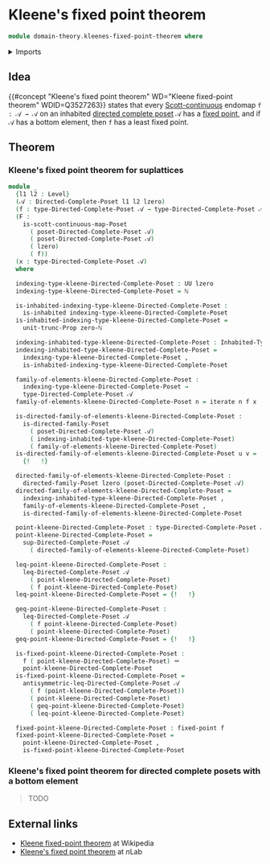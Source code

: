 # Kleene's fixed point theorem

```agda
module domain-theory.kleenes-fixed-point-theorem where
```

<details><summary>Imports</summary>

```agda
open import domain-theory.directed-complete-posets
open import domain-theory.directed-families-posets
open import domain-theory.scott-continuous-maps-posets

open import elementary-number-theory.natural-numbers

open import foundation.dependent-pair-types
open import foundation.fixed-points-endofunctions
open import foundation.identity-types
open import foundation.inhabited-types
open import foundation.iterating-functions
open import foundation.logical-equivalences
open import foundation.propositional-truncations
open import foundation.universe-levels

open import order-theory.bottom-elements-posets
open import order-theory.inflattices
open import order-theory.order-preserving-maps-posets
open import order-theory.posets
open import order-theory.suplattices
```

</details>

## Idea

{{#concept "Kleene's fixed point theorem" WD="Kleene fixed-point theorem" WDID=Q3527263}}
states that every
[Scott-continuous](domain-theory.scott-continuous-maps-posets.md) endomap
`f : 𝒜 → 𝒜` on an inhabited
[directed complete poset](domain-theory.directed-complete-posets.md) `𝒜` has a
[fixed point](foundation.fixed-points-endofunctions.md), and if `𝒜` has a bottom
element, then `f` has a least fixed point.

## Theorem

### Kleene's fixed point theorem for suplattices

```agda
module _
  {l1 l2 : Level}
  (𝒜 : Directed-Complete-Poset l1 l2 lzero)
  (f : type-Directed-Complete-Poset 𝒜 → type-Directed-Complete-Poset 𝒜)
  (F :
    is-scott-continuous-map-Poset
      ( poset-Directed-Complete-Poset 𝒜)
      ( poset-Directed-Complete-Poset 𝒜)
      ( lzero)
      ( f))
  (x : type-Directed-Complete-Poset 𝒜)
  where

  indexing-type-kleene-Directed-Complete-Poset : UU lzero
  indexing-type-kleene-Directed-Complete-Poset = ℕ

  is-inhabited-indexing-type-kleene-Directed-Complete-Poset :
    is-inhabited indexing-type-kleene-Directed-Complete-Poset
  is-inhabited-indexing-type-kleene-Directed-Complete-Poset =
    unit-trunc-Prop zero-ℕ

  indexing-inhabited-type-kleene-Directed-Complete-Poset : Inhabited-Type lzero
  indexing-inhabited-type-kleene-Directed-Complete-Poset =
    indexing-type-kleene-Directed-Complete-Poset ,
    is-inhabited-indexing-type-kleene-Directed-Complete-Poset

  family-of-elements-kleene-Directed-Complete-Poset :
    indexing-type-kleene-Directed-Complete-Poset →
    type-Directed-Complete-Poset 𝒜
  family-of-elements-kleene-Directed-Complete-Poset n = iterate n f x

  is-directed-family-of-elements-kleene-Directed-Complete-Poset :
    is-directed-family-Poset
      ( poset-Directed-Complete-Poset 𝒜)
      ( indexing-inhabited-type-kleene-Directed-Complete-Poset)
      ( family-of-elements-kleene-Directed-Complete-Poset)
  is-directed-family-of-elements-kleene-Directed-Complete-Poset u v =
    {!   !}

  directed-family-of-elements-kleene-Directed-Complete-Poset :
    directed-family-Poset lzero (poset-Directed-Complete-Poset 𝒜)
  directed-family-of-elements-kleene-Directed-Complete-Poset =
    indexing-inhabited-type-kleene-Directed-Complete-Poset ,
    family-of-elements-kleene-Directed-Complete-Poset ,
    is-directed-family-of-elements-kleene-Directed-Complete-Poset

  point-kleene-Directed-Complete-Poset : type-Directed-Complete-Poset 𝒜
  point-kleene-Directed-Complete-Poset =
    sup-Directed-Complete-Poset 𝒜
      ( directed-family-of-elements-kleene-Directed-Complete-Poset)

  leq-point-kleene-Directed-Complete-Poset :
    leq-Directed-Complete-Poset 𝒜
      ( point-kleene-Directed-Complete-Poset)
      ( f point-kleene-Directed-Complete-Poset)
  leq-point-kleene-Directed-Complete-Poset = {!   !}

  geq-point-kleene-Directed-Complete-Poset :
    leq-Directed-Complete-Poset 𝒜
      ( f point-kleene-Directed-Complete-Poset)
      ( point-kleene-Directed-Complete-Poset)
  geq-point-kleene-Directed-Complete-Poset = {!   !}

  is-fixed-point-kleene-Directed-Complete-Poset :
    f ( point-kleene-Directed-Complete-Poset) ＝
    point-kleene-Directed-Complete-Poset
  is-fixed-point-kleene-Directed-Complete-Poset =
    antisymmetric-leq-Directed-Complete-Poset 𝒜
      ( f (point-kleene-Directed-Complete-Poset))
      ( point-kleene-Directed-Complete-Poset)
      ( geq-point-kleene-Directed-Complete-Poset)
      ( leq-point-kleene-Directed-Complete-Poset)

  fixed-point-kleene-Directed-Complete-Poset : fixed-point f
  fixed-point-kleene-Directed-Complete-Poset =
    point-kleene-Directed-Complete-Poset ,
    is-fixed-point-kleene-Directed-Complete-Poset
```

### Kleene's fixed point theorem for directed complete posets with a bottom element

> TODO

## External links

- [Kleene fixed-point theorem](https://en.wikipedia.org/wiki/Kleene_fixed-point_theorem)
  at Wikipedia
- [Kleene's fixed point theorem](https://ncatlab.org/nlab/show/Kleene%27s+fixed+point+theorem)
  at $n$Lab
